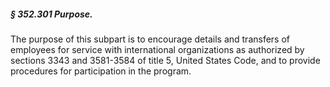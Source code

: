 ##### § 352.301 Purpose. #####

The purpose of this subpart is to encourage details and transfers of employees for service with international organizations as authorized by sections 3343 and 3581-3584 of title 5, United States Code, and to provide procedures for participation in the program.